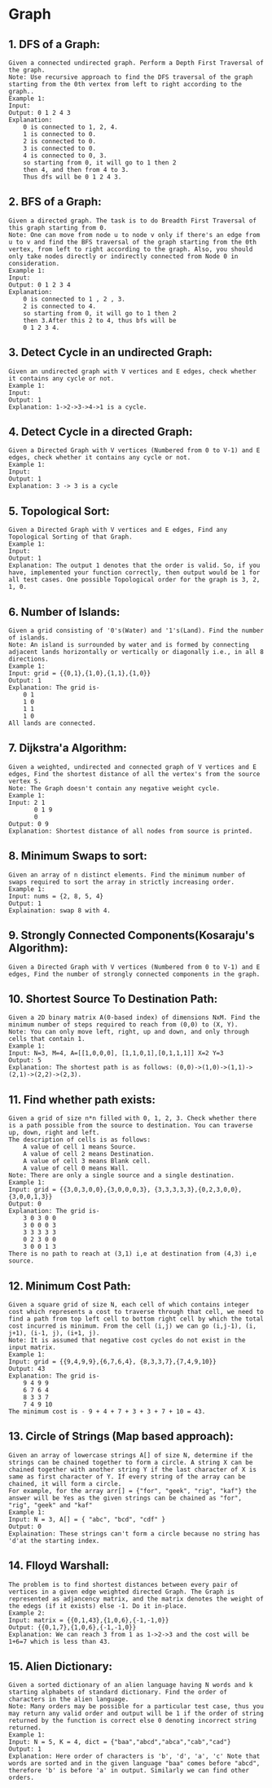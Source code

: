 # Graph

## 1. DFS of a Graph:
    Given a connected undirected graph. Perform a Depth First Traversal of the graph.
    Note: Use recursive approach to find the DFS traversal of the graph starting from the 0th vertex from left to right according to the graph..
    Example 1:
    Input:
    Output: 0 1 2 4 3
    Explanation:  
        0 is connected to 1, 2, 4. 
        1 is connected to 0. 
        2 is connected to 0. 
        3 is connected to 0. 
        4 is connected to 0, 3. 
        so starting from 0, it will go to 1 then 2 
        then 4, and then from 4 to 3.
        Thus dfs will be 0 1 2 4 3.

## 2. BFS of a Graph:
    Given a directed graph. The task is to do Breadth First Traversal of this graph starting from 0.
    Note: One can move from node u to node v only if there's an edge from u to v and find the BFS traversal of the graph starting from the 0th vertex, from left to right according to the graph. Also, you should only take nodes directly or indirectly connected from Node 0 in consideration.
    Example 1:
    Input:
    Output: 0 1 2 3 4
    Explanation: 
        0 is connected to 1 , 2 , 3.
        2 is connected to 4.
        so starting from 0, it will go to 1 then 2 
        then 3.After this 2 to 4, thus bfs will be 
        0 1 2 3 4.

## 3. Detect Cycle in an undirected Graph:
    Given an undirected graph with V vertices and E edges, check whether it contains any cycle or not. 
    Example 1:
    Input:   
    Output: 1
    Explanation: 1->2->3->4->1 is a cycle.

## 4. Detect Cycle in a directed Graph:
    Given a Directed Graph with V vertices (Numbered from 0 to V-1) and E edges, check whether it contains any cycle or not.
    Example 1:
    Input:
    Output: 1
    Explanation: 3 -> 3 is a cycle
    
## 5. Topological Sort:
    Given a Directed Graph with V vertices and E edges, Find any Topological Sorting of that Graph.
    Example 1:
    Input:
    Output: 1
    Explanation: The output 1 denotes that the order is valid. So, if you have, implemented your function correctly, then output would be 1 for all test cases. One possible Topological order for the graph is 3, 2, 1, 0. 
    
## 6. Number of Islands:
    Given a grid consisting of '0's(Water) and '1's(Land). Find the number of islands.
    Note: An island is surrounded by water and is formed by connecting adjacent lands horizontally or vertically or diagonally i.e., in all 8 directions.
    Example 1:
    Input: grid = {{0,1},{1,0},{1,1},{1,0}}
    Output: 1
    Explanation: The grid is-
        0 1
        1 0
        1 1
        1 0
    All lands are connected.

## 7. Dijkstra'a Algorithm:
    Given a weighted, undirected and connected graph of V vertices and E edges, Find the shortest distance of all the vertex's from the source vertex S.
    Note: The Graph doesn't contain any negative weight cycle.
    Example 1:
    Input: 2 1
           0 1 9
           0
    Output: 0 9
    Explanation: Shortest distance of all nodes from source is printed.

## 8. Minimum Swaps to sort:
    Given an array of n distinct elements. Find the minimum number of swaps required to sort the array in strictly increasing order.
    Example 1:
    Input: nums = {2, 8, 5, 4}
    Output: 1
    Explaination: swap 8 with 4.

## 9. Strongly Connected Components(Kosaraju's Algorithm):
    Given a Directed Graph with V vertices (Numbered from 0 to V-1) and E edges, Find the number of strongly connected components in the graph.

## 10. Shortest Source To Destination Path:
    Given a 2D binary matrix A(0-based index) of dimensions NxM. Find the minimum number of steps required to reach from (0,0) to (X, Y).
    Note: You can only move left, right, up and down, and only through cells that contain 1.
    Example 1:
    Input: N=3, M=4, A=[[1,0,0,0], [1,1,0,1],[0,1,1,1]] X=2 Y=3 
    Output: 5
    Explanation: The shortest path is as follows: (0,0)->(1,0)->(1,1)->(2,1)->(2,2)->(2,3).

## 11. Find whether path exists:
    Given a grid of size n*n filled with 0, 1, 2, 3. Check whether there is a path possible from the source to destination. You can traverse up, down, right and left.
    The description of cells is as follows:
        A value of cell 1 means Source.
        A value of cell 2 means Destination.
        A value of cell 3 means Blank cell.
        A value of cell 0 means Wall.
    Note: There are only a single source and a single destination.
    Example 1:
    Input: grid = {{3,0,3,0,0},{3,0,0,0,3}, {3,3,3,3,3},{0,2,3,0,0},{3,0,0,1,3}}
    Output: 0
    Explanation: The grid is-
        3 0 3 0 0 
        3 0 0 0 3 
        3 3 3 3 3 
        0 2 3 0 0 
        3 0 0 1 3 
    There is no path to reach at (3,1) i,e at destination from (4,3) i,e source.

## 12. Minimum Cost Path:
    Given a square grid of size N, each cell of which contains integer cost which represents a cost to traverse through that cell, we need to find a path from top left cell to bottom right cell by which the total cost incurred is minimum. From the cell (i,j) we can go (i,j-1), (i, j+1), (i-1, j), (i+1, j). 
    Note: It is assumed that negative cost cycles do not exist in the input matrix.
    Example 1:
    Input: grid = {{9,4,9,9},{6,7,6,4}, {8,3,3,7},{7,4,9,10}}
    Output: 43
    Explanation: The grid is-
        9 4 9 9
        6 7 6 4
        8 3 3 7
        7 4 9 10
    The minimum cost is - 9 + 4 + 7 + 3 + 3 + 7 + 10 = 43.

## 13. Circle of Strings (Map based approach):
    Given an array of lowercase strings A[] of size N, determine if the strings can be chained together to form a circle. A string X can be chained together with another string Y if the last character of X is same as first character of Y. If every string of the array can be chained, it will form a circle.
    For example, for the array arr[] = {"for", "geek", "rig", "kaf"} the answer will be Yes as the given strings can be chained as "for", "rig", "geek" and "kaf"
    Example 1:
    Input: N = 3, A[] = { "abc", "bcd", "cdf" }
    Output: 0
    Explaination: These strings can't form a circle because no string has 'd'at the starting index.

## 14. Flloyd Warshall:
    The problem is to find shortest distances between every pair of vertices in a given edge weighted directed Graph. The Graph is represented as adjancency matrix, and the matrix denotes the weight of the edegs (if it exists) else -1. Do it in-place.
    Example 2:
    Input: matrix = {{0,1,43},{1,0,6},{-1,-1,0}}
    Output: {{0,1,7},{1,0,6},{-1,-1,0}}
    Explanation: We can reach 3 from 1 as 1->2->3 and the cost will be 1+6=7 which is less than 43.

## 15. Alien Dictionary:
    Given a sorted dictionary of an alien language having N words and k starting alphabets of standard dictionary. Find the order of characters in the alien language.
    Note: Many orders may be possible for a particular test case, thus you may return any valid order and output will be 1 if the order of string returned by the function is correct else 0 denoting incorrect string returned.
    Example 1:
    Input: N = 5, K = 4, dict = {"baa","abcd","abca","cab","cad"}
    Output: 1
    Explanation: Here order of characters is 'b', 'd', 'a', 'c' Note that words are sorted and in the given language "baa" comes before "abcd", therefore 'b' is before 'a' in output. Similarly we can find other orders.